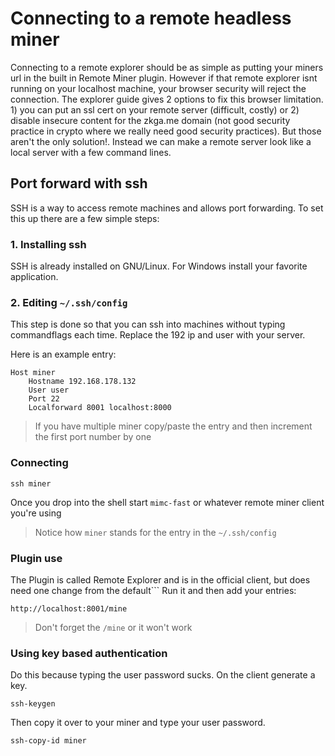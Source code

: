 # Connecting to a remote headless miner

Connecting to a remote explorer should be as simple as putting your miners url in the built in Remote Miner plugin. However if that remote explorer isnt running on your localhost machine, your browser security will reject the connection. The explorer guide gives 2 options to fix this browser limitation. 1) you can put an ssl cert on your remote server (difficult, costly) or 2) disable insecure content for the zkga.me domain (not good security practice in crypto where we really need good security practices). But those aren't the only solution!. Instead we can make a remote server look like a local server with a few command lines.

## Port forward with ssh

SSH is a way to access remote machines and allows port forwarding.
To set this up there are a few simple steps:

### 1. Installing ssh

SSH is already installed on GNU/Linux.
For Windows install your favorite application.  

### 2. Editing `~/.ssh/config`

This step is done so that you can ssh into machines without typing commandflags each time. Replace the 192 ip and user with your server.

Here is an example entry:
    
    Host miner
        Hostname 192.168.178.132
        User user
        Port 22
        Localforward 8001 localhost:8000

> If you have multiple miner copy/paste the entry and then increment the first port number by one

### Connecting

    ssh miner

Once you drop into the shell start `mimc-fast` or whatever remote miner client you're using
> Notice how `miner` stands for the entry in the `~/.ssh/config`

### Plugin use

The Plugin is called Remote Explorer and is in the official client, but does need one change from the default```
Run it and then add your entries:

    http://localhost:8001/mine

> Don't forget the `/mine` or it won't work
        
### Using key based authentication

Do this because typing the user password sucks.
On the client generate a key.

    ssh-keygen

Then copy it over to your miner and type your user password.

    ssh-copy-id miner
